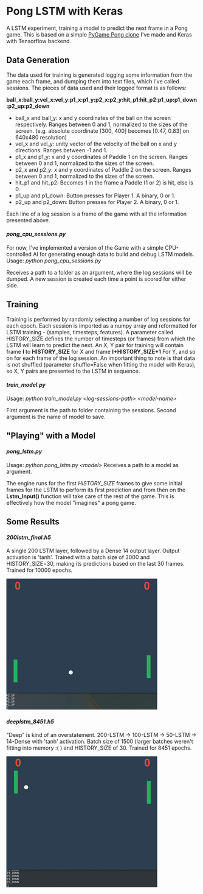 # Pong LSTM with Keras
A LSTM experiment, training a model to predict the next frame in a Pong game.
This is based on a simple [PyGame Pong clone](https://github.com/guichristmann/Pong) I've made and Keras with
Tensorflow backend.

## Data Generation
The data used for training is generated logging some information from the game each frame,
and dumping them into text files, which I've called sessions. The pieces of data used and their logged format is as follows:

**ball_x:ball_y:vel_x:vel_y:p1_x:p1_y:p2_x:p2_y:hit_p1:hit_p2:p1_up:p1_down:p2_up:p2_down**

* ball_x and ball_y: x and y coordinates of the ball on the screen respectively. Ranges between 0 and 1, normalized to the sizes of the screen. (e.g. absolute coordinate [300, 400] becomes [0.47, 0.83] on 640x480 resolution)
* vel_x and vel_y: unity vector of the velocity of the ball on x and y directions. Ranges between -1 and 1.
* p1_x and p1_y: x and y coordinates of Paddle 1 on the screen. Ranges between 0 and 1, normalized to the sizes of the screen.
* p2_x and p2_y: x and y coordinates of Paddle 2 on the screen. Ranges between 0 and 1, normalized to the sizes of the screen.
* hit_p1 and hit_p2: Becomes 1 in the frame a Paddle (1 or 2) is hit, else is 0.
* p1_up and p1_down: Button presses for Player 1. A binary, 0 or 1.
* p2_up and p2_down: Button presses for Player 2. A binary, 0 or 1.

Each line of a log session is a frame of the game with all the information presented above.

#### *pong_cpu_sessions.py*
For now, I've implemented a version of the Game with a simple CPU-controlled AI for generating enough data to build and debug LSTM models.
Usage: *python pong_cpu_sessions.py <logs-folder>*

Receives a path to a folder as an argument, where the log sessions will be dumped. A new session is created each time a point is scored for either side.

## Training
Training is performed by randomly selecting a number of log sessions for each epoch. Each session is imported as a numpy array and reformatted for LSTM training - (samples, timesteps, features). A parameter called HISTORY_SIZE defines the number of timesteps (or frames) from which the LSTM will learn to predict the next. An X, Y pair for training will contain frame **I** to **HISTORY_SIZE** for X and frame **I+HISTORY_SIZE+1** For Y, and so on for each frame of the log session. An important thing to note is that data is not shuffled (parameter shuffle=False when fitting the model with Keras), so X, Y pairs are presented to the LSTM in sequence.

#### *train_model.py*
Usage: *python train_model.py \<log-sessions-path\> \<model-name\>*

First argument is the path to folder containing the sessions. Second argument is the name of model to save.

## "Playing" with a Model

#### *pong_lstm.py*
Usage: *python pong_lstm.py \<model\>*
Receives a path to a model as argument.

The engine runs for the first *HISTORY_SIZE* frames to give some initial frames for the LSTM to perform its first prediction and from then on the **Lstm_Input()** function will take care of the rest of the game. This is effectively how the model "imagines" a pong game.


## Some Results

#### *200lstm_final.h5*

A single 200 LSTM layer, followed by a Dense 14 output layer. Output activation is 'tanh'.
Trained with a batch size of 3000 and HISTORY_SIZE=30, making its predictions based on the last 30 frames. Trained for 10000 epochs.

![200 LSTM](/git_data/200lstm.gif)

#### *deeplstm_8451.h5*

"Deep" is kind of an overstatement. 200-LSTM -> 100-LSTM -> 50-LSTM -> 14-Dense with 'tanh' activation.
Batch size of 1500 (larger batches weren't fitting into memory :( ) and HISTORY_SIZE of 30. Trained for 8451 epochs.

!["Deep" LSTM](/git_data/deeplstm.gif)
